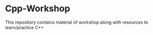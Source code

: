 # Cpp-Workshop
This repository contains material of workshop along with resources to learn/practice C++
